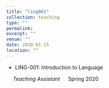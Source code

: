 ```yaml
---
title: "ling001"
collection: teaching
type: ""
permalink:
excerpt: ""
venue: ""
date: 2020-01-15
location: ""
---
```

- LING-001: Introduction to Language

&emsp; <i>Teaching Assistant</i> &emsp; Spring 2020
